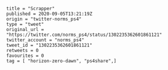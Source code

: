 ```
title = "Scrapper"
published = 2020-09-05T13:21:19Z
origin = "twitter-norms_ps4"
type = "tweet"
original_url = "https://twitter.com/norms_ps4/status/1302235362601861121"
twitter_account = "norms_ps4"
tweet_id = "1302235362601861121"
retweets = 0
favourites = 0
tag = [ "horizon-zero-dawn", "ps4share",]
```

<p class='image'><img src='https://mnf.m17s.net/2020/09/05/EhJ4KG_XcAASHAw.jpg' alt=''></p>

